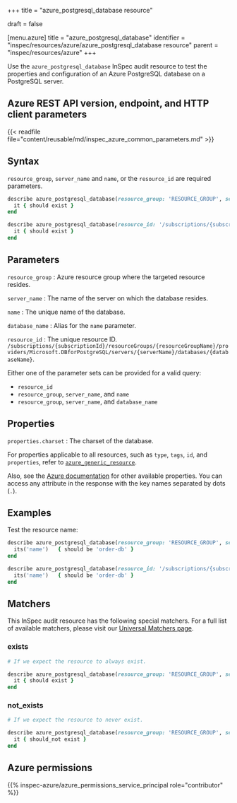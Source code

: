 +++
title = "azure_postgresql_database resource"

draft = false


[menu.azure]
title = "azure_postgresql_database"
identifier = "inspec/resources/azure/azure_postgresql_database resource"
parent = "inspec/resources/azure"
+++

Use the `azure_postgresql_database` InSpec audit resource to test the properties and configuration of an Azure PostgreSQL database on a PostgreSQL server.

## Azure REST API version, endpoint, and HTTP client parameters

{{< readfile file="content/reusable/md/inspec_azure_common_parameters.md" >}}

## Syntax

`resource_group`, `server_name` and `name`, or the `resource_id` are required parameters.

```ruby
describe azure_postgresql_database(resource_group: 'RESOURCE_GROUP', server_name: 'SERVER_NAME', name: 'DATABASE_NAME') do
  it { should exist }
end
```

```ruby
describe azure_postgresql_database(resource_id: '/subscriptions/{subscriptionId}/resourceGroups/{resourceGroupName}/providers/Microsoft.DBforPostgreSQL/servers/{serverName}/databases/{databaseName}') do
  it { should exist }
end
```

## Parameters

`resource_group`
: Azure resource group where the targeted resource resides.

`server_name`
: The name of the server on which the database resides.

`name`
: The unique name of the database.

`database_name`
: Alias for the `name` parameter.

`resource_id`
: The unique resource ID. `/subscriptions/{subscriptionId}/resourceGroups/{resourceGroupName}/providers/Microsoft.DBforPostgreSQL/servers/{serverName}/databases/{databaseName}`.

Either one of the parameter sets can be provided for a valid query:

- `resource_id`
- `resource_group`, `server_name`, and `name`
- `resource_group`, `server_name`, and `database_name`

## Properties

`properties.charset`
: The charset of the database.

For properties applicable to all resources, such as `type`, `tags`, `id`, and `properties`, refer to [`azure_generic_resource`](azure_generic_resource#properties).

Also, see the [Azure documentation](https://docs.microsoft.com/en-us/rest/api/postgresql/flexibleserver(preview)/databases/get) for other available properties.
You can access any attribute in the response with the key names separated by dots (`.`).

## Examples

Test the resource name:

```ruby
describe azure_postgresql_database(resource_group: 'RESOURCE_GROUP', server_name: 'SERVER_NAME', name: 'DATABASE_NAME') do
  its('name')   { should be 'order-db' }
end
```

```ruby
describe azure_postgresql_database(resource_id: '/subscriptions/{subscriptionId}/resourceGroups/{resourceGroupName}/providers/Microsoft.DBforPostgreSQL/servers/{serverName}/databases/order-db') do
  its('name')   { should be 'order-db' }
end
```

## Matchers

This InSpec audit resource has the following special matchers. For a full list of available matchers, please visit our [Universal Matchers page](https://docs.chef.io/inspec/matchers/).

### exists

```ruby
# If we expect the resource to always exist.

describe azure_postgresql_database(resource_group: 'RESOURCE_GROUP', server_name: 'SERVER_NAME', name: 'DATABASE_NAME') do
  it { should exist }
end
```

### not_exists

```ruby
# If we expect the resource to never exist.

describe azure_postgresql_database(resource_group: 'RESOURCE_GROUP', server_name: 'SERVER_NAME', name: 'DATABASE_NAME') do
  it { should_not exist }
end
```

## Azure permissions

{{% inspec-azure/azure_permissions_service_principal role="contributor" %}}
